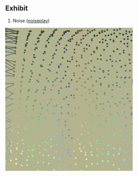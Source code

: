 
## Exhibit


1. Noise ([noiseplay](https://github.com/suynep/art-thingy/tree/main/noiseplay))

![](https://github.com/suynep/art-thingy/blob/main/noiseplay/assets/mySketch.gif)
